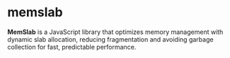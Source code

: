 # memslab
**MemSlab** is a JavaScript library that optimizes memory management with dynamic slab allocation, reducing fragmentation and avoiding garbage collection for fast, predictable performance.
